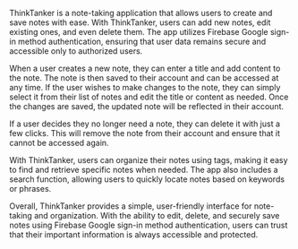 ThinkTanker is a note-taking application that allows users to create and save notes with ease. With ThinkTanker, users can add new notes, edit existing ones, and even delete them. The app utilizes Firebase Google sign-in method authentication, ensuring that user data remains secure and accessible only to authorized users.

When a user creates a new note, they can enter a title and add content to the note. The note is then saved to their account and can be accessed at any time. If the user wishes to make changes to the note, they can simply select it from their list of notes and edit the title or content as needed. Once the changes are saved, the updated note will be reflected in their account.

If a user decides they no longer need a note, they can delete it with just a few clicks. This will remove the note from their account and ensure that it cannot be accessed again.

With ThinkTanker, users can organize their notes using tags, making it easy to find and retrieve specific notes when needed. The app also includes a search function, allowing users to quickly locate notes based on keywords or phrases.

Overall, ThinkTanker provides a simple, user-friendly interface for note-taking and organization. With the ability to edit, delete, and securely save notes using Firebase Google sign-in method authentication, users can trust that their important information is always accessible and protected.
